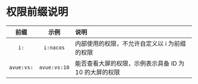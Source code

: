 # 权限前缀说明

| 前缀   |      示例      | 说明                       |
| :---: |:------------:|:-------------------------|
|`i:`   |  `i:nacos`   | 内部使用的权限，不允许自定义以 i 为前缀的权限 |
| `avue:vs:` | `avue:vs:10` | 能否查看大屏的权限，示例表示具备 ID 为 10 的大屏的权限 |